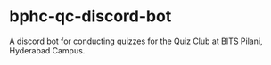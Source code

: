 # bphc-qc-discord-bot
A discord bot for conducting quizzes for the Quiz Club at BITS Pilani, Hyderabad Campus.
